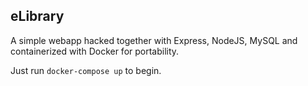 ## eLibrary

A simple webapp hacked together with Express, NodeJS, MySQL and containerized with Docker for portability.

Just run `docker-compose up` to begin.